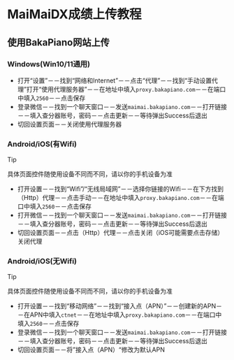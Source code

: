 # MaiMaiDX成绩上传教程
## 使用BakaPiano网站上传
### Windows(Win10/11通用)
- 打开“设置”－－找到“网络和Internet”－－点击“代理”－－找到“手动设置代理”打开“使用代理服务器”－－在地址中填入`proxy.bakapiano.com`－－在端口中填入`2560`－－点击保存
- 登录微信－－找到一个聊天窗口－－发送`maimai.bakapiano.com`－－打开链接－－填入查分器账号，密码－－点击更新－－等待弹出Success后退出
- 切回设置页面－－关闭使用代理服务器
### Android/iOS(有Wifi)
> [!TIP]
> 具体页面控件随使用设备不同而不同，请以你的手机设备为准

- 打开设置－－找到“Wifi”/“无线局域网”－－选择你链接的Wifi－－在下方找到（Http）代理－－点击手动－－在地址中填入`proxy.bakapiano.com`－－在端口中填入`2560`－－点击保存
- 打开微信－－找到一个聊天窗口－－发送`maimai.bakapiano.com`－－打开链接－－填入查分器账号，密码－－点击更新－－等待弹出Success后退出
- 切回设置页面－－点击（Http）代理－－点击关闭（iOS可能需要点击存储）关闭代理
### Android/iOS(无Wifi)
> [!TIP]
> 具体页面控件随使用设备不同而不同，请以你的手机设备为准

- 打开设置－－找到“移动网络”－－找到“接入点（APN）”－－创建新的APN－－在APN中填入`ctnet`－－在地址中填入`proxy.bakapiano.com`－－在端口中填入`2560`－－点击保存
- 登录微信－－找到一个聊天窗口－－发送`maimai.bakapiano.com`－－打开链接－－填入查分器账号，密码－－点击更新－－等待弹出Success后退出
- 切回设置页面－－将”接入点（APN）“修改为默认APN